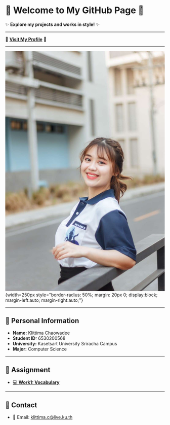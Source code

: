 # 🎀 Welcome to My GitHub Page 🎀

✨ **Explore my projects and works in style!** ✨

---

🌸 [**Visit My Profile**](https://anniemark2522.github.io) 🌸

---

![My Profile](assets/image/picture.jpg){width=250px style="border-radius: 50%; margin: 20px 0; display:block; margin-left:auto; margin-right:auto;"}

---

## 📌 Personal Information  
- **Name:** Klittima Chaowadee  
- **Student ID:** 6530200568  
- **University:** Kasetsart University Sriracha Campus  
- **Major:** Computer Science  

---

## 🦄 Assignment
- [💻 **Work1: Vocabulary**](https://anniemark2522.github.io/vocab/vocabulary)  

---

## 🔗 Contact
- 📧 Email: [klittima.c@live.ku.th](mailto:klittima.c@live.ku.th)
